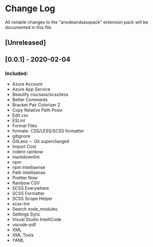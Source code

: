 # Change Log

All notable changes to the "anodeandsasspack" extension pack will be documented in this file.

## [Unreleased]

## [0.0.1] - 2020-02-04

### Included:

- Azure Account
- Azure App Service
- Beautify css/sass/scss/less
- Better Comments
- Bracket Pair Colorizer 2
- Copy Relative Path Posix
- Edit csv
- ESLint
- Format Files
- formate: CSS/LESS/SCSS formatter
- gitignore
- GitLens -- Git supercharged
- Import Cost
- indent-rainbow
- markdownlint
- npm
- npm Intellisense
- Path Intellisense
- Prettier Now
- Rainbow CSV
- SCSS Everywhere
- SCSS Formatter
- SCSS Scope Helper
- scss-lint
- Search node_modules
- Settings Sync
- Visual Studio IntelliCode
- vscode-pdf
- XML
- XML Tools
- YAML
